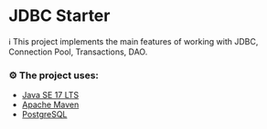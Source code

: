 # JDBC Starter

ℹ️ This project implements the main features of working with JDBC, Connection Pool, Transactions, DAO.

### ⚙️ The project uses:

- [Java SE 17 LTS](https://www.oracle.com/java/technologies/downloads/archive/)
- [Apache Maven](https://maven.apache.org/)
- [PostgreSQL](https://www.postgresql.org/)